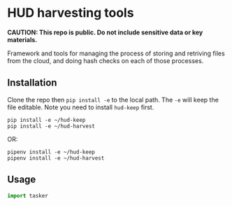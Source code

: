 # HUD harvesting tools
**CAUTION: This repo is public. Do not include sensitive data or key materials.**

Framework and tools for managing the process of storing and retriving files from the cloud, and doing hash checks on each of those processes.

## Installation
Clone the repo then `pip install -e` to the local path. The `-e` will keep the file editable. Note you need to install `hud-keep` first.

```
pip install -e ~/hud-keep
pip install -e ~/hud-harvest
```
OR:
```
pipenv install -e ~/hud-keep
pipenv install -e ~/hud-harvest
```

## Usage
```python
import tasker
```
